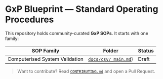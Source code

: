 # GxP Blueprint — Standard Operating Procedures

This repository holds community-curated **GxP SOPs**.
It starts with one family:

| SOP Family | Folder | Status |
|------------|--------|--------|
| Computerised System Validation | [`docs/csv/_main.md`](docs/csv/_main.md)) | Draft |

> Want to contribute?  Read [`CONTRIBUTING.md`](CONTRIBUTING.md) and open a Pull Request.
